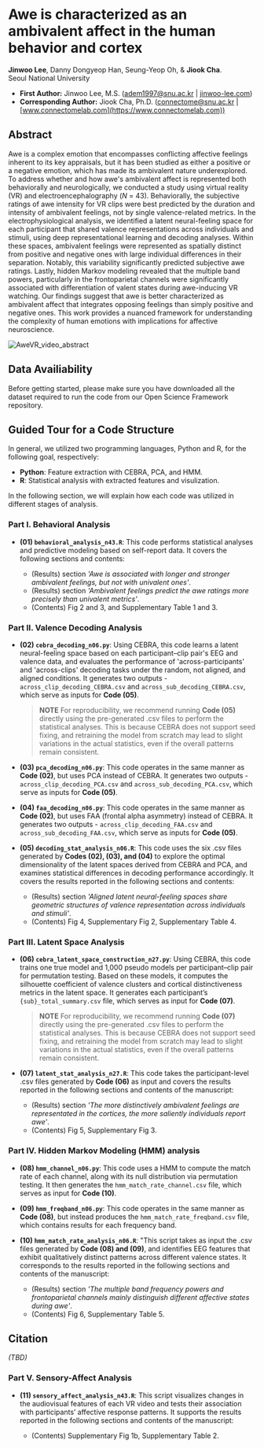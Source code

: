 # Awe is characterized as an ambivalent affect in the human behavior and cortex  
**Jinwoo Lee**, Danny Dongyeop Han, Seung-Yeop Oh, & **Jiook Cha**.   
Seoul National University   
- **First Author:** Jinwoo Lee, M.S. (adem1997@snu.ac.kr | [jinwoo-lee.com](https://jinwoo-lee.com))   
- **Corresponding Author:** Jiook Cha, Ph.D. (connectome@snu.ac.kr | [www.connectomelab.com](https://www.connectomelab.com))

## Abstract
Awe is a complex emotion that encompasses conflicting affective feelings inherent to its key appraisals, but it has been studied as either a positive or a negative emotion, which has made its ambivalent nature underexplored. To address whether and how awe's ambivalent affect is represented both behaviorally and neurologically, we conducted a study using virtual reality (VR) and electroencephalography (*N* = 43). Behaviorally, the subjective ratings of awe intensity for VR clips were best predicted by the duration and intensity of ambivalent feelings, not by single valence-related metrics. In the electrophysiological analysis, we identified a latent neural-feeling space for each participant that shared valence representations across individuals and stimuli, using deep representational learning and decoding analyses. Within these spaces, ambivalent feelings were represented as spatially distinct from positive and negative ones with large individual differences in their separation. Notably, this variability significantly predicted subjective awe ratings. Lastly, hidden Markov modeling revealed that the multiple band powers, particularly in the frontoparietal channels were significantly associated with differentiation of valent states during awe-inducing VR watching. Our findings suggest that awe is better characterized as ambivalent affect that integrates opposing feelings than simply positive and negative ones. This work provides a nuanced framework for understanding the complexity of human emotions with implications for affective neuroscience.
 

![AweVR_video_abstract](https://github.com/user-attachments/assets/c122bc4e-7af7-497e-ab87-9682a529ebab)

## Data Availiability  
Before getting started, please make sure you have downloaded all the dataset required to run the code from our Open Science Framework repository.

## Guided Tour for a Code Structure  
In general, we utilized two programming languages, Python and R, for the following goal, respectively:
- **Python**: Feature extraction with CEBRA, PCA, and HMM.
- **R**: Statistical analysis with extracted features and visulization.   
   
In the following section, we will explain how each code was utilized in different stages of analysis.   

### Part I. Behavioral Analysis ###
- **(01) `behavioral_analysis_n43.R`**: This code performs statistical analyses and predictive modeling based on self-report data. It covers the following sections and contents:
  
  - (Results) section *'Awe is associated with longer and stronger ambivalent feelings, but not with univalent ones'*.
  - (Results) section *'Ambivalent feelings predict the awe ratings more precisely than univalent metrics'*.
  - (Contents) Fig 2 and 3, and Supplementary Table 1 and 3.


### Part II. Valence Decoding Analysis ###
- **(02) `cebra_decoding_n06.py`**: Using CEBRA, this code learns a latent neural-feeling space based on each participant–clip pair's EEG and valence data, and evaluates the performance of 'across-participants' and 'across-clips' decoding tasks under the random, not aligned, and aligned conditions. It generates two outputs - `across_clip_decoding_CEBRA.csv` and `across_sub_decoding_CEBRA.csv`, which serve as inputs for **Code (05)**.
  
  > **NOTE** For reproducibility, we recommend running **Code (05)** directly using the pre-generated .csv files to perform the statistical analyses. This is because CEBRA does not support seed fixing, and retraining the model from scratch may lead to slight variations in the actual statistics, even if the overall patterns remain consistent.

- **(03) `pca_decoding_n06.py`**: This code operates in the same manner as **Code (02)**, but uses PCA instead of CEBRA. It generates two outputs - `across_clip_decoding_PCA.csv` and `across_sub_decoding_PCA.csv`, which serve as inputs for **Code (05)**.

- **(04) `faa_decoding_n06.py`**: This code operates in the same manner as **Code (02)**, but uses FAA (frontal alpha asymmetry) instead of CEBRA. It generates two outputs - `across_clip_decoding_FAA.csv` and `across_sub_decoding_FAA.csv`, which serve as inputs for **Code (05)**.

- **(05) `decoding_stat_analysis_n06.R`**: This code uses the six .csv files generated by **Codes (02), (03), and (04)** to explore the optimal dimensionality of the latent spaces derived from CEBRA and PCA, and examines statistical differences in decoding performance accordingly. It covers the results reported in the following sections and contents:

  - (Results) section *'Aligned latent neural-feeling spaces share geometric structures of valence representation across individuals and stimuli'*.
  - (Contents) Fig 4, Supplementary Fig 2, Supplementary Table 4.
 

### Part III. Latent Space Analysis ###
- **(06) `cebra_latent_space_construction_n27.py`**: Using CEBRA, this code trains one true model and 1,000 pseudo models per participant–clip pair for permutation testing. Based on these models, it computes the silhouette coefficient of valence clusters and cortical distinctiveness metrics in the latent space. It generates each participant’s `{sub}_total_summary.csv` file, which serves as input for **Code (07)**.

  > **NOTE** For reproducibility, we recommend running **Code (07)** directly using the pre-generated .csv files to perform the statistical analyses. This is because CEBRA does not support seed fixing, and retraining the model from scratch may lead to slight variations in the actual statistics, even if the overall patterns remain consistent.

- **(07) `latent_stat_analysis_n27.R`**: This code takes the participant-level .csv files generated by **Code (06)** as input and covers the results reported in the following sections and contents of the manuscript:
  
  - (Results) section *'The more distinctively ambivalent feelings are representated in the cortices, the more saliently individuals report awe'*.
  - (Contents) Fig 5, Supplementary Fig 3.


### Part IV. Hidden Markov Modeling (HMM) analysis ###
- **(08) `hmm_channel_n06.py`**: This code uses a HMM to compute the match rate of each channel, along with its null distribution via permutation testing. It then generates the `hmm_match_rate_channel.csv` file, which serves as input for **Code (10)**.

- **(09) `hmm_freqband_n06.py`**: This code operates in the same manner as **Code (08)**, but instead produces the `hmm_match_rate_freqband.csv` file, which contains results for each frequency band.

- **(10) `hmm_match_rate_analysis_n06.R`**: "This script takes as input the .csv files generated by **Code (08) and (09)**, and identifies EEG features that exhibit qualitatively distinct patterns across different valence states. It corresponds to the results reported in the following sections and contents of the manuscript:
  
  - (Results) section *'The multiple band frequency powers and frontoparietal channels mainly distinguish different affective states during awe'*.
  - (Contents) Fig 6, Supplementary Table 5. 

## Citation
*(TBD)*

### Part V. Sensory-Affect Analysis ###
- **(11) `sensory_affect_analysis_n43.R`**: This script visualizes changes in the audiovisual features of each VR video and tests their association with participants’ affective response patterns. It supports the results reported in the following sections and contents of the manuscript:

  - (Contents) Supplementary Fig 1b, Supplementary Table 2.
